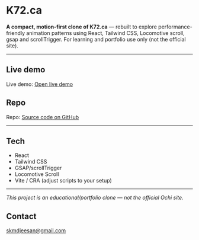 # K72.ca

**A compact, motion-first clone of K72.ca** — rebuilt to explore performance-friendly animation patterns using React, Tailwind CSS, Locomotive scroll, gsap and scrollTrigger. For learning and portfolio use only (not the official site).

---

## Live demo

Live demo: [Open live demo](https://k72-website-yr7r.onrender.com/)

## Repo

Repo: [Source code on GitHub](https://github.com/skmdJeesan/k72)

---

## Tech

* React
* Tailwind CSS
* GSAP/scrollTrigger
* Locomotive Scroll
* Vite / CRA (adjust scripts to your setup)

---

*This project is an educational/portfolio clone — not the official Ochi site.*

## Contact
skmdjeesan@gmail.com


